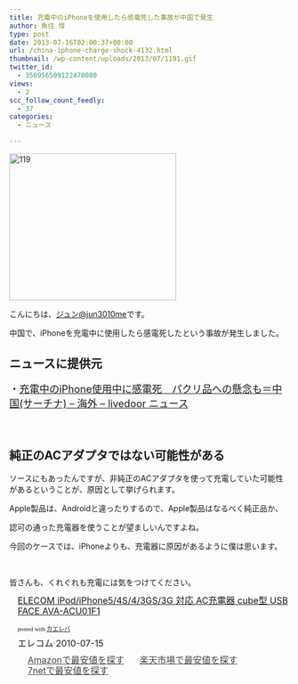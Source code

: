 ```yaml
---
title: 充電中のiPhoneを使用したら感電死した事故が中国で発生
author: 魚住 惇
type: post
date: 2013-07-16T02:00:37+00:00
url: /china-iphone-charge-shock-4132.html
thumbnail: /wp-content/uploads/2013/07/1191.gif
twitter_id:
  - 356956509122478080
views:
  - 2
scc_follow_count_feedly:
  - 37
categories:
  - ニュース

---
```

<img decoding="async" loading="lazy" title="119.gif" src="/wp-content/uploads/2013/07/119.gif" alt="119" width="300" height="264" border="0" />

<!--more-->

こんにちは、[ジュン@jun3010me][1]です。

中国で、iPhoneを充電中に使用したら感電死したという事故が発生しました。

## ニュースに提供元

<p style="font-size: 18px;">
  ・<a href="http://news.livedoor.com/article/detail/7860804/" target="_blank">充電中のiPhone使用中に感電死　パクリ品への懸念も＝中国(サーチナ) &#8211; 海外 &#8211; livedoor ニュース</a>
</p>

 

## 純正のACアダプタではない可能性がある

ソースにもあったんですが、非純正のACアダプタを使って充電していた可能性があるということが、原因として挙げられます。

Apple製品は、Androidと違ったりするので、Apple製品はなるべく純正品か、

認可の通った充電器を使うことが望ましいんですよね。

今回のケースでは、iPhoneよりも、充電器に原因があるように僕は思います。

 

皆さんも、くれぐれも充電には気をつけてください。

<div class="kaerebalink-box" style="text-align: left; padding-bottom: 20px; font-size: medium; /zoom: 1; overflow: hidden;">
  <div class="kaerebalink-image" style="float: left; margin: 0 15px 10px 0;">
    <a href="http://www.amazon.co.jp/exec/obidos/ASIN/B003UIRICC/jn050191-22/ref=nosim/" rel="nofollow" target="_blank"><img decoding="async" style="border: none;" src="http://ecx.images-amazon.com/images/I/31dnCZflmNL._SL160_.jpg" alt="" /></a>
  </div>
  <div class="kaerebalink-info" style="line-height: 120%; /zoom: 1; overflow: hidden;">
    <div class="kaerebalink-name" style="margin-bottom: 10px; line-height: 120%;">
      <a href="http://www.amazon.co.jp/exec/obidos/ASIN/B003UIRICC/jn050191-22/ref=nosim/" rel="nofollow" target="_blank">ELECOM iPod/iPhone5/4S/4/3GS/3G 対応 AC充電器 cube型 USB FACE AVA-ACU01F1</a></p>
      <div class="kaerebalink-powered-date" style="font-size: 8pt; margin-top: 5px; font-family: verdana; line-height: 120%;">
        posted with <a href="http://kaereba.com" target="_blank">カエレバ</a>
      </div>
    </div>
    <div class="kaerebalink-detail" style="margin-bottom: 5px;">
      エレコム 2010-07-15
    </div>
    <div class="kaerebalink-link1" style="margin-top: 10px; opacity: .80; filter: alpha(opacity=80);">
      <div class="shoplinkamazon" style="display: inline; margin-right: 5px; background: url('http://img.yomereba.com/simple5.gif') 0 0 no-repeat; padding: 2px 0 2px 18px; white-space: nowrap;">
        <a title="アマゾン" href="http://www.amazon.co.jp/gp/search?keywords=iPod%2FiPhone5%2F4S%2F4%2F3GS%2F3G%20AVA-ACU01F1&__mk_ja_JP=%83J%83%5E%83J%83i&tag=jn050191-22" rel="nofollow" target="_blank">Amazonで最安値を探す</a>
      </div>
      <div class="shoplinkrakuten" style="display: inline; margin-right: 5px; background: url('http://img.yomereba.com/simple5.gif') 0 0 no-repeat; padding: 2px 0 2px 18px; white-space: nowrap;">
        <a title="楽天市場" href="http://hb.afl.rakuten.co.jp/hgc/0b392da9.3aef67b4.0b392daa.d09d4b3c/?pc=http%3A%2F%2Fsearch.rakuten.co.jp%2Fsearch%2Fmall%2FiPod%252FiPhone5%252F4S%252F4%252F3GS%252F3G%2520AVA-ACU01F1%2F-%2Ff.1-p.1-s.2-sf.0-st.A-v.2%3Fx%3D0%26scid%3Daf_ich_link_urltxt%26m%3Dhttp%3A%2F%2Fm.rakuten.co.jp%2F" rel="nofollow" target="_blank">楽天市場で最安値を探す</a>
      </div>
      <div class="shoplinkseven" style="display: inline; margin-right: 5px; background: url('http://img.yomereba.com/simple5.gif') 0 0 no-repeat; padding: 2px 0 2px 18px; white-space: nowrap;">
        <a title="セブンネットショッピング" href="http://px.a8.net/svt/ejp?a8mat=25TN41+4Z7HV6+2N1Y+BW8O2&a8ejpredirect=http%3A%2F%2Fwww.7netshopping.jp%2Frelay%2Faffiliate%2FAnotherCompanyEntrance%2F%3FA8_PID%3Ds00000012319001%26VIEW_URL%3Dhttp%253A%252F%252Fwww.7netshopping.jp%252Fall%252Fsearch_result%252F-%252Fbprice%252Foff%252Fsort%252F0%252Fkword_in%252FiPod%25252FiPhone5%25252F4S%25252F4%25252F3GS%25252F3G%252520AVA-ACU01F1%252FallGoods%252Fon%252Fsubmit.x%252F30%252Fdisp_result%252F1%252Fsubmit.y%252F9%252Fprvlg%252Foff%252Fnobuy%252Fon%252FsetProduct%252Foff%252Foop%252Fon%252Fctgy%252Fall%252FfromKeywordSearch%252Ftrue" rel="nofollow" target="_blank">7netで最安値を探す</a>
      </div>
    </div>
  </div>
  <div class="booklink-footer" style="clear: left;">
     
  </div>
</div>

 [1]: https://twitter.com/jun3010me